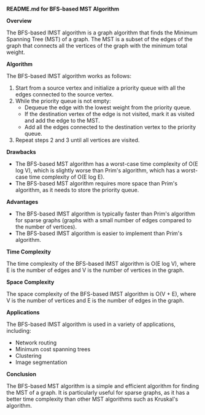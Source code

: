 **README.md for BFS-based MST Algorithm**

**Overview**

The BFS-based IMST algorithm is a graph algorithm that finds the Minimum Spanning Tree (MST) of a graph. The MST is a subset of the edges of the graph that connects all the vertices of the graph with the minimum total weight.

**Algorithm**

The BFS-based IMST algorithm works as follows:

1. Start from a source vertex and initialize a priority queue with all the edges connected to the source vertex.
2. While the priority queue is not empty:
    * Dequeue the edge with the lowest weight from the priority queue.
    * If the destination vertex of the edge is not visited, mark it as visited and add the edge to the MST.
    * Add all the edges connected to the destination vertex to the priority queue.
3. Repeat steps 2 and 3 until all vertices are visited.

**Drawbacks**

* The BFS-based MST algorithm has a worst-case time complexity of O(E log V), which is slightly worse than Prim's algorithm, which has a worst-case time complexity of O(E log E).
* The BFS-based MST algorithm requires more space than Prim's algorithm, as it needs to store the priority queue.

**Advantages**

* The BFS-based IMST algorithm is typically faster than Prim's algorithm for sparse graphs (graphs with a small number of edges compared to the number of vertices).
* The BFS-based IMST algorithm is easier to implement than Prim's algorithm.

**Time Complexity**

The time complexity of the BFS-based IMST algorithm is O(E log V), where E is the number of edges and V is the number of vertices in the graph.

**Space Complexity**

The space complexity of the BFS-based IMST algorithm is O(V + E), where V is the number of vertices and E is the number of edges in the graph.

**Applications**

The BFS-based IMST algorithm is used in a variety of applications, including:

* Network routing
* Minimum cost spanning trees
* Clustering
* Image segmentation

**Conclusion**

The BFS-based MST algorithm is a simple and efficient algorithm for finding the MST of a graph. It is particularly useful for sparse graphs, as it has a better time complexity than other MST algorithms such as Kruskal's algorithm.
